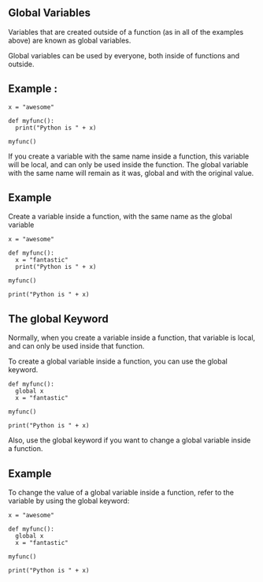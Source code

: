 ## Global Variables

Variables that are created outside of a function (as in all of the examples above) are known as global variables.

Global variables can be used by everyone, both inside of functions and outside.


## Example :

```
x = "awesome"

def myfunc():
  print("Python is " + x)

myfunc()

```

If you create a variable with the same name inside a function, this variable will be local, and can only be used inside the function. The global variable with the same name will remain as it was, global and with the original value.

## Example

Create a variable inside a function, with the same name as the global variable

```
x = "awesome"

def myfunc():
  x = "fantastic"
  print("Python is " + x)

myfunc()

print("Python is " + x)

```

## The global Keyword

Normally, when you create a variable inside a function, that variable is local, and can only be used inside that function.

To create a global variable inside a function, you can use the global keyword.


```
def myfunc():
  global x
  x = "fantastic"

myfunc()

print("Python is " + x)

```

Also, use the global keyword if you want to change a global variable inside a function.

## Example 

To change the value of a global variable inside a function, refer to the variable by using the global keyword:

```
x = "awesome"

def myfunc():
  global x
  x = "fantastic"

myfunc()

print("Python is " + x)

```